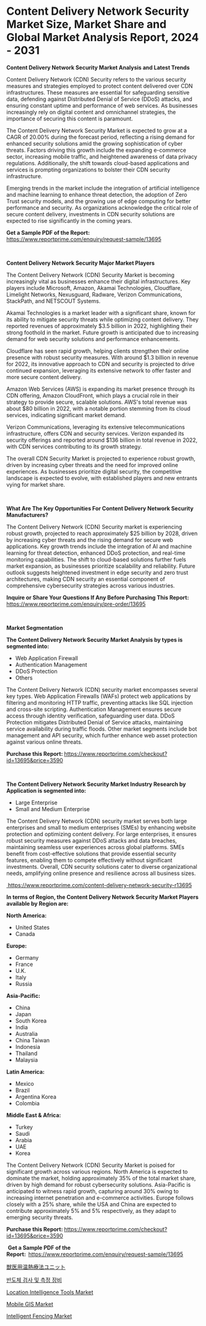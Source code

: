 <p><h1>Content Delivery Network Security Market Size, Market Share and Global Market Analysis Report, 2024 - 2031</h1></p><p><strong>Content Delivery Network Security Market Analysis and Latest Trends</strong></p>
<p><p>Content Delivery Network (CDN) Security refers to the various security measures and strategies employed to protect content delivered over CDN infrastructures. These measures are essential for safeguarding sensitive data, defending against Distributed Denial of Service (DDoS) attacks, and ensuring constant uptime and performance of web services. As businesses increasingly rely on digital content and omnichannel strategies, the importance of securing this content is paramount.</p><p>The Content Delivery Network Security Market is expected to grow at a CAGR of 20.00% during the forecast period, reflecting a rising demand for enhanced security solutions amid the growing sophistication of cyber threats. Factors driving this growth include the expanding e-commerce sector, increasing mobile traffic, and heightened awareness of data privacy regulations. Additionally, the shift towards cloud-based applications and services is prompting organizations to bolster their CDN security infrastructure.</p><p>Emerging trends in the market include the integration of artificial intelligence and machine learning to enhance threat detection, the adoption of Zero Trust security models, and the growing use of edge computing for better performance and security. As organizations acknowledge the critical role of secure content delivery, investments in CDN security solutions are expected to rise significantly in the coming years.</p></p>
<p><strong>Get a Sample PDF of the Report:&nbsp;</strong> <a href="https://www.reportprime.com/enquiry/request-sample/13695">https://www.reportprime.com/enquiry/request-sample/13695</a></p>
<p>&nbsp;</p>
<p><strong>Content Delivery Network Security Major Market Players</strong></p>
<p><p>The Content Delivery Network (CDN) Security Market is becoming increasingly vital as businesses enhance their digital infrastructures. Key players include Microsoft, Amazon, Akamai Technologies, Cloudflare, Limelight Networks, Nexusguard, Radware, Verizon Communications, StackPath, and NETSCOUT Systems. </p><p>Akamai Technologies is a market leader with a significant share, known for its ability to mitigate security threats while optimizing content delivery. They reported revenues of approximately $3.5 billion in 2022, highlighting their strong foothold in the market. Future growth is anticipated due to increasing demand for web security solutions and performance enhancements.</p><p>Cloudflare has seen rapid growth, helping clients strengthen their online presence with robust security measures. With around $1.3 billion in revenue for 2022, its innovative approach to CDN and security is projected to drive continued expansion, leveraging its extensive network to offer faster and more secure content delivery.</p><p>Amazon Web Services (AWS) is expanding its market presence through its CDN offering, Amazon CloudFront, which plays a crucial role in their strategy to provide secure, scalable solutions. AWS's total revenue was about $80 billion in 2022, with a notable portion stemming from its cloud services, indicating significant market demand.</p><p>Verizon Communications, leveraging its extensive telecommunications infrastructure, offers CDN and security services. Verizon expanded its security offerings and reported around $136 billion in total revenue in 2022, with CDN services contributing to its growth strategy.</p><p>The overall CDN Security Market is projected to experience robust growth, driven by increasing cyber threats and the need for improved online experiences. As businesses prioritize digital security, the competitive landscape is expected to evolve, with established players and new entrants vying for market share.</p></p>
<p>&nbsp;</p>
<p><strong>What Are The Key Opportunities For Content Delivery Network Security Manufacturers?</strong></p>
<p><p>The Content Delivery Network (CDN) Security market is experiencing robust growth, projected to reach approximately $25 billion by 2028, driven by increasing cyber threats and the rising demand for secure web applications. Key growth trends include the integration of AI and machine learning for threat detection, enhanced DDoS protection, and real-time monitoring capabilities. The shift to cloud-based solutions further fuels market expansion, as businesses prioritize scalability and reliability. Future outlook suggests heightened investment in edge security and zero trust architectures, making CDN security an essential component of comprehensive cybersecurity strategies across various industries.</p></p>
<p><strong>Inquire or Share Your Questions If Any Before Purchasing This Report:</strong> <a href="https://www.reportprime.com/enquiry/pre-order/13695">https://www.reportprime.com/enquiry/pre-order/13695</a></p>
<p>&nbsp;</p>
<p><strong>Market Segmentation</strong></p>
<p><strong>The Content Delivery Network Security Market Analysis by types is segmented into:</strong></p>
<p><ul><li>Web Application Firewall</li><li>Authentication Management</li><li>DDoS Protection</li><li>Others</li></ul></p>
<p><p>The Content Delivery Network (CDN) security market encompasses several key types. Web Application Firewalls (WAFs) protect web applications by filtering and monitoring HTTP traffic, preventing attacks like SQL injection and cross-site scripting. Authentication Management ensures secure access through identity verification, safeguarding user data. DDoS Protection mitigates Distributed Denial of Service attacks, maintaining service availability during traffic floods. Other market segments include bot management and API security, which further enhance web asset protection against various online threats.</p></p>
<p><strong>Purchase this Report:&nbsp;</strong><a href="https://www.reportprime.com/checkout?id=13695&price=3590">https://www.reportprime.com/checkout?id=13695&price=3590</a></p>
<p>&nbsp;</p>
<p><strong>The Content Delivery Network Security Market Industry Research by Application is segmented into:</strong></p>
<p><ul><li>Large Enterprise</li><li>Small and Medium Enterprise</li></ul></p>
<p><p>The Content Delivery Network (CDN) security market serves both large enterprises and small to medium enterprises (SMEs) by enhancing website protection and optimizing content delivery. For large enterprises, it ensures robust security measures against DDoS attacks and data breaches, maintaining seamless user experiences across global platforms. SMEs benefit from cost-effective solutions that provide essential security features, enabling them to compete effectively without significant investments. Overall, CDN security solutions cater to diverse organizational needs, amplifying online presence and resilience across all business sizes.</p></p>
<p><a href="https://www.reportprime.com/content-delivery-network-security-r13695">&nbsp;https://www.reportprime.com/content-delivery-network-security-r13695</a></p>
<p><strong>In terms of Region, the Content Delivery Network Security Market Players available by Region are:</strong></p>
<p>
    <p> <strong> North America: </strong>
        <ul>
            <li>United States</li>
            <li>Canada</li>
        </ul>
        </p> 
    <p> <strong> Europe: </strong>
        <ul>
            <li>Germany</li>
            <li>France</li>
            <li>U.K.</li>
            <li>Italy</li>
            <li>Russia</li>
        </ul>
        </p> 
    <p> <strong> Asia-Pacific: </strong>
        <ul>
            <li>China</li>
            <li>Japan</li>
            <li>South Korea</li>
            <li>India</li>
            <li>Australia</li>
            <li>China Taiwan</li>
            <li>Indonesia</li>
            <li>Thailand</li>
            <li>Malaysia</li>
        </ul>
        </p> 
    <p> <strong> Latin America: </strong>
        <ul>
            <li>Mexico</li>
            <li>Brazil</li>
            <li>Argentina Korea</li>
            <li>Colombia</li>
        </ul>
        </p> 
    <p> <strong> Middle East & Africa: </strong>
        <ul>
            <li>Turkey</li>
            <li>Saudi</li>
            <li>Arabia</li>
            <li>UAE</li>
            <li>Korea</li>
        </ul>
    </p>
    </p>
<p><p>The Content Delivery Network (CDN) Security Market is poised for significant growth across various regions. North America is expected to dominate the market, holding approximately 35% of the total market share, driven by high demand for robust cybersecurity solutions. Asia-Pacific is anticipated to witness rapid growth, capturing around 30% owing to increasing internet penetration and e-commerce activities. Europe follows closely with a 25% share, while the USA and China are expected to contribute approximately 5% and 5% respectively, as they adapt to emerging security threats.</p></p>
<p><strong>Purchase this Report: </strong><a href="https://www.reportprime.com/checkout?id=13695&price=3590">https://www.reportprime.com/checkout?id=13695&price=3590</a></p>
<p>&nbsp;<strong>Get a Sample PDF of the Report:&nbsp;&nbsp;</strong><a href="https://www.reportprime.com/enquiry/request-sample/13695">https://www.reportprime.com/enquiry/request-sample/13695</a></p>
<p><strong></strong></p>
<p><p><a href="https://medium.com/@maudabbott7/veterinary-heat-therapy-unit-market-%E3%81%AF-%E3%82%B3%E3%82%B9%E3%83%88%E7%AE%A1%E7%90%86%E3%81%A8%E5%8A%B9%E7%8E%87%E5%90%91%E4%B8%8A%E3%82%92%E5%84%AA%E5%85%88%E3%81%97%E3%81%BE%E3%81%99-%E3%81%95%E3%82%89%E3%81%AB-%E5%A0%B1%E5%91%8A%E6%9B%B8%E3%81%AF%E5%B8%82%E5%A0%B4%E3%81%AE%E9%9C%80%E8%A6%81%E9%9D%A2%E3%81%A8%E4%BE%9B%E7%B5%A6%E9%9D%A2%E3%81%AE%E4%B8%A1%E6%96%B9%E3%82%92%E3%82%AB%E3%83%90%E3%83%BC%E3%81%97%E3%81%A6%E3%81%84%E3%81%BE%E3%81%99-veterinary-c97954e02a2b">獣医用温熱療法ユニット</a></p><p><a href="https://medium.com/@coremtymerich56566/%EC%84%B8%EA%B3%84-semiconductor-inspection-and-measurement-equipment-market-%EC%9D%80-2024%EC%97%90%EC%84%9C-2031%EB%A1%9C-%EC%97%B0%ED%8F%89%EA%B7%A0-%EC%A6%9D%EA%B0%80%EC%9C%A8%EC%9D%84-%EB%B3%B4%EC%9D%BC-%EA%B2%83%EC%9C%BC%EB%A1%9C-%EC%98%88%EC%83%81%EB%90%A9%EB%8B%88%EB%8B%A4-536d43670494">반도체 검사 및 측정 장비</a></p><p><a href="https://issuu.com/reportprime-2/docs/location-intelligence-tools-market-_b71eb0d68250ef">Location Intelligence Tools Market</a></p><p><a href="https://issuu.com/reportprime-2/docs/mobile-gis-market-size-2030.pptx_9736e76e36704a">Mobile GIS Market</a></p><p><a href="https://github.com/SamiaChowdhury801/Market-Research-Report-List-1/blob/main/intelligent-fencing-market.md">Intelligent Fencing Market</a></p></p>